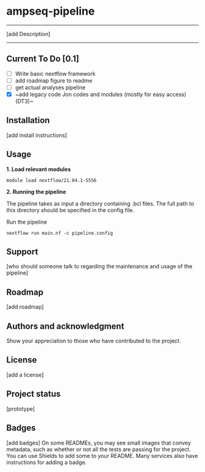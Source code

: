 # ampseq-pipeline
----
[add Description]

---


## Current To Do [0.1]

- [ ] Write basic nextflow framework
- [ ] add roadmap figure to readme 
- [ ] get actual analyses pipeline
- [x] ~add legacy code Jon codes and modules (mostly for easy access) (DT3)~

## Installation
[add install instructions]

## Usage

**1. Load relevant modules**
```
module load nextflow/21.04.1-5556
```

**2. Running the pipeline**

The pipeline takes as input a directory containing .bcl files. The full path to this directory should be specified in the config file.

Run the pipeline
```
nextflow run main.nf -c pipeline.config
```

## Support
[who should someone talk to regarding the maintenance and usage of the pipeline]

## Roadmap
[add roadmap]

## Authors and acknowledgment
Show your appreciation to those who have contributed to the project.

## License
[add a license]

## Project status
[prototype]

## Badges
[add badges]
On some READMEs, you may see small images that convey metadata, such as whether or not all the tests are passing for the project. You can use Shields to add some to your README. Many services also have instructions for adding a badge.
